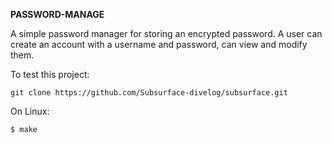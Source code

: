 **PASSWORD-MANAGE**

A simple password manager for storing an encrypted password.
A user can create an account with a username and password, 
can view and modify them.

To test this project:
```
git clone https://github.com/Subsurface-divelog/subsurface.git
```

On Linux:

```
$ make
```
